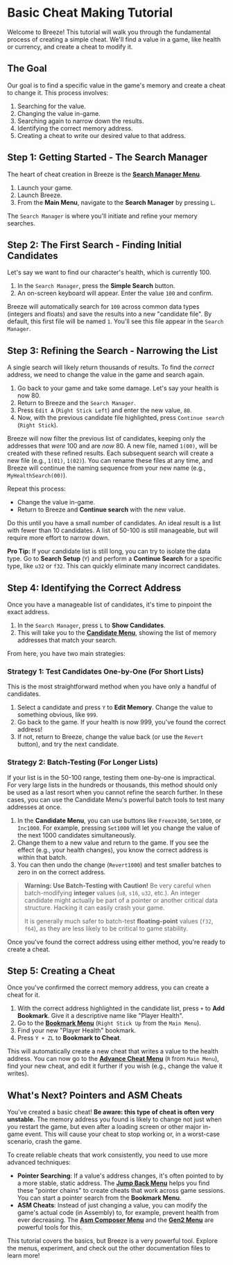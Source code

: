 # Basic Cheat Making Tutorial

Welcome to Breeze! This tutorial will walk you through the fundamental process of creating a simple cheat. We'll find a value in a game, like health or currency, and create a cheat to modify it.

## The Goal

Our goal is to find a specific value in the game's memory and create a cheat to change it. This process involves:
1.  Searching for the value.
2.  Changing the value in-game.
3.  Searching again to narrow down the results.
4.  Identifying the correct memory address.
5.  Creating a cheat to write our desired value to that address.

## Step 1: Getting Started - The Search Manager

The heart of cheat creation in Breeze is the **[Search Manager Menu](docs/menu.md#search-manager-menu)**.

1.  Launch your game.
2.  Launch Breeze.
3.  From the **Main Menu**, navigate to the **Search Manager** by pressing `L`.

The `Search Manager` is where you'll initiate and refine your memory searches.

## Step 2: The First Search - Finding Initial Candidates

Let's say we want to find our character's health, which is currently 100.

1.  In the `Search Manager`, press the **Simple Search** button.
2.  An on-screen keyboard will appear. Enter the value `100` and confirm.

Breeze will automatically search for `100` across common data types (integers and floats) and save the results into a new "candidate file". By default, this first file will be named `1`. You'll see this file appear in the `Search Manager`.

## Step 3: Refining the Search - Narrowing the List

A single search will likely return thousands of results. To find the *correct* address, we need to change the value in the game and search again.

1.  Go back to your game and take some damage. Let's say your health is now 80.
2.  Return to Breeze and the `Search Manager`.
3.  Press `Edit A` (`Right Stick Left`) and enter the new value, `80`.
4.  Now, with the previous candidate file highlighted, press `Continue search` (`Right Stick`).

Breeze will now filter the previous list of candidates, keeping only the addresses that *were* 100 and are *now* 80. A new file, named `1(00)`, will be created with these refined results. Each subsequent search will create a new file (e.g., `1(01)`, `1(02)`). You can rename these files at any time, and Breeze will continue the naming sequence from your new name (e.g., `MyHealthSearch(00)`).

Repeat this process:
*   Change the value in-game.
*   Return to Breeze and **Continue search** with the new value.

Do this until you have a small number of candidates. An ideal result is a list with fewer than 10 candidates. A list of 50-100 is still manageable, but will require more effort to narrow down.

**Pro Tip:** If your candidate list is still long, you can try to isolate the data type. Go to **Search Setup** (`Y`) and perform a **Continue Search** for a specific type, like `u32` or `f32`. This can quickly eliminate many incorrect candidates.

## Step 4: Identifying the Correct Address

Once you have a manageable list of candidates, it's time to pinpoint the exact address.

1.  In the `Search Manager`, press `L` to **Show Candidates**.
2.  This will take you to the **[Candidate Menu](docs/menu.md#candidate-menu)**, showing the list of memory addresses that match your search.

From here, you have two main strategies:

### Strategy 1: Test Candidates One-by-One (For Short Lists)

This is the most straightforward method when you have only a handful of candidates.

1.  Select a candidate and press `Y` to **Edit Memory**. Change the value to something obvious, like `999`.
2.  Go back to the game. If your health is now 999, you've found the correct address!
3.  If not, return to Breeze, change the value back (or use the `Revert` button), and try the next candidate.

### Strategy 2: Batch-Testing (For Longer Lists)

If your list is in the 50-100 range, testing them one-by-one is impractical. For very large lists in the hundreds or thousands, this method should only be used as a last resort when you cannot refine the search further. In these cases, you can use the Candidate Menu's powerful batch tools to test many addresses at once.

1.  In the **Candidate Menu**, you can use buttons like `Freeze100`, `Set1000`, or `Inc1000`. For example, pressing `Set1000` will let you change the value of the next 1000 candidates simultaneously.
2.  Change them to a new value and return to the game. If you see the effect (e.g., your health changes), you know the correct address is within that batch.
3.  You can then undo the change (`Revert1000`) and test smaller batches to zero in on the correct address.

> **Warning: Use Batch-Testing with Caution!**
> Be very careful when batch-modifying **integer** values (`u8`, `s16`, `u32`, etc.). An integer candidate might actually be part of a pointer or another critical data structure. Hacking it can easily crash your game.
>
> It is generally much safer to batch-test **floating-point** values (`f32`, `f64`), as they are less likely to be critical to game stability.

Once you've found the correct address using either method, you're ready to create a cheat.

## Step 5: Creating a Cheat

Once you've confirmed the correct memory address, you can create a cheat for it.

1.  With the correct address highlighted in the candidate list, press `+` to **Add Bookmark**. Give it a descriptive name like "Player Health".
2.  Go to the **[Bookmark Menu](docs/menu.md#bookmark-menu)** (`Right Stick Up` from the `Main Menu`).
3.  Find your new "Player Health" bookmark.
4.  Press `Y + ZL` to **Bookmark to Cheat**.

This will automatically create a new cheat that writes a value to the health address. You can now go to the **[Advance Cheat Menu](docs/menu.md#advance-cheat-menu)** (`R` from `Main Menu`), find your new cheat, and edit it further if you wish (e.g., change the value it writes).

## What's Next? Pointers and ASM Cheats

You've created a basic cheat! **Be aware: this type of cheat is often very unstable.** The memory address you found is likely to change not just when you restart the game, but even after a loading screen or other major in-game event. This will cause your cheat to stop working or, in a worst-case scenario, crash the game.

To create reliable cheats that work consistently, you need to use more advanced techniques:

*   **Pointer Searching**: If a value's address changes, it's often pointed to by a more stable, static address. The **[Jump Back Menu](docs/menu.md#jump-back-menu)** helps you find these "pointer chains" to create cheats that work across game sessions. You can start a pointer search from the **Bookmark Menu**.
*   **ASM Cheats**: Instead of just changing a value, you can modify the game's actual code (in Assembly) to, for example, prevent health from ever decreasing. The **[Asm Composer Menu](docs/menu.md#asm-composer-menu)** and the **[Gen2 Menu](docs/menu.md#gen2-menu)** are powerful tools for this.

This tutorial covers the basics, but Breeze is a very powerful tool. Explore the menus, experiment, and check out the other documentation files to learn more!